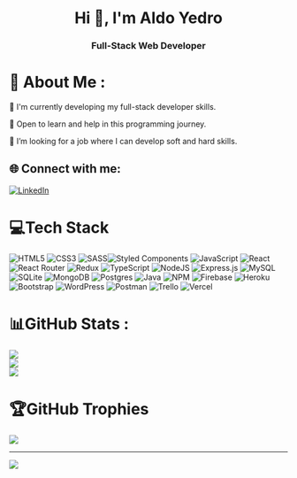 <h1 align="center">Hi 👋, I'm Aldo Yedro</h1>
<h3 align="center">Full-Stack Web Developer</h3>

# 💫 About Me :
🌱 I'm currently developing my full-stack developer skills.

🔭 Open to learn and help in this programming journey.

🔎 I’m looking for a job where I can develop soft and hard skills.


## 🌐 Connect with me:
[![LinkedIn](	https://img.shields.io/badge/LinkedIn-0077B5?style=for-the-badge&logo=linkedin&logoColor=white)](https://www.linkedin.com/in/aldo-yedro/)


# 💻Tech Stack
![HTML5](https://img.shields.io/badge/html5-%23E34F26.svg?style=for-the-badge&logo=html5&logoColor=white) ![CSS3](https://img.shields.io/badge/css3-%231572B6.svg?style=for-the-badge&logo=css3&logoColor=white) ![SASS](https://img.shields.io/badge/SASS-hotpink.svg?style=for-the-badge&logo=SASS&logoColor=white)![Styled Components](https://img.shields.io/badge/styled--components-DB7093?style=for-the-badge&logo=styled-components&logoColor=white) ![JavaScript](https://img.shields.io/badge/javascript-%23323330.svg?style=for-the-badge&logo=javascript&logoColor=%23F7DF1E) ![React](https://img.shields.io/badge/react-%2320232a.svg?style=for-the-badge&logo=react&logoColor=%2361DAFB) ![React Router](https://img.shields.io/badge/React_Router-CA4245?style=for-the-badge&logo=react-router&logoColor=white) ![Redux](https://img.shields.io/badge/redux-%23593d88.svg?style=for-the-badge&logo=redux&logoColor=white) ![TypeScript](https://img.shields.io/badge/typescript-%23007ACC.svg?style=for-the-badge&logo=typescript&logoColor=white) ![NodeJS](https://img.shields.io/badge/node.js-6DA55F?style=for-the-badge&logo=node.js&logoColor=white) ![Express.js](https://img.shields.io/badge/express.js-%23404d59.svg?style=for-the-badge&logo=express&logoColor=%2361DAFB) ![MySQL](https://img.shields.io/badge/mysql-%2300f.svg?style=for-the-badge&logo=mysql&logoColor=white) ![SQLite](https://img.shields.io/badge/sqlite-%2307405e.svg?style=for-the-badge&logo=sqlite&logoColor=white) ![MongoDB](https://img.shields.io/badge/MongoDB-%234ea94b.svg?style=for-the-badge&logo=mongodb&logoColor=white) ![Postgres](https://img.shields.io/badge/postgres-%23316192.svg?style=for-the-badge&logo=postgresql&logoColor=white) ![Java](https://img.shields.io/badge/java-%23ED8B00.svg?style=for-the-badge&logo=java&logoColor=white) ![NPM](https://img.shields.io/badge/NPM-%23000000.svg?style=for-the-badge&logo=npm&logoColor=white) ![Firebase](https://img.shields.io/badge/firebase-%23039BE5.svg?style=for-the-badge&logo=firebase) ![Heroku](https://img.shields.io/badge/heroku-%23430098.svg?style=for-the-badge&logo=heroku&logoColor=white) ![Bootstrap](https://img.shields.io/badge/bootstrap-%23563D7C.svg?style=for-the-badge&logo=bootstrap&logoColor=white) ![WordPress](https://img.shields.io/badge/Wordpress-21759B?style=for-the-badge&logo=wordpress&logoColor=white) ![Postman](https://img.shields.io/badge/Postman-FF6C37?style=for-the-badge&logo=postman&logoColor=white) ![Trello](https://img.shields.io/badge/Trello-%23026AA7.svg?style=for-the-badge&logo=Trello&logoColor=white) ![Vercel](https://img.shields.io/twitter/url?label=Vercel&logo=Vercel&style=for-the-badge&url=https%3A%2F%2Fvercel.com%2F)




# 📊GitHub Stats :
![](https://github-readme-stats.vercel.app/api?username=HeyItsM3&theme=algolia&hide_border=false&include_all_commits=false&count_private=false)<br/>
![](https://github-readme-streak-stats.herokuapp.com/?user=HeyItsM3&theme=algolia&hide_border=false)<br/>
![](https://github-readme-stats.vercel.app/api/top-langs/?username=HeyItsM3&theme=algolia&hide_border=false&include_all_commits=false&count_private=false&layout=compact)


# 🏆GitHub Trophies
![](https://github-profile-trophy.vercel.app/?username=HeyItsM3&theme=algolia&no-frame=false&no-bg=false&margin-w=4)

---
[![](https://visitcount.itsvg.in/api?id=HeyItsM3&icon=0&color=0)](https://visitcount.itsvg.in)

<!--
**HeyItsM3/HeyItsM3** is a ✨ _special_ ✨ repository because its `README.md` (this file) appears on your GitHub profile.

Here are some ideas to get you started:

- 🔭 I’m currently working on ...
- 🌱 I’m currently learning ...
- 👯 I’m looking to collaborate on ...
- 🤔 I’m looking for help with ...
- 💬 Ask me about ...
- 📫 How to reach me: ...
- 😄 Pronouns: ...
- ⚡ Fun fact: ...
-->
